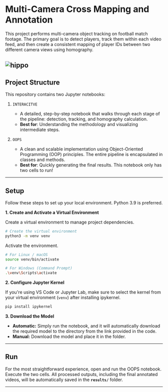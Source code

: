 
# Multi-Camera Cross Mapping and Annotation

This project performs multi-camera object tracking on football match footage. The primary goal is to detect players, track them within each video feed, and then create a consistent mapping of player IDs between two different camera views using homography.

![hippo](https://drive.google.com/file/d/1mHkfg7uMtfYaxyP3l5c6Or1MGDqXeMvk/view?usp=sharing)
-----

## Project Structure

This repository contains two  Jupyter notebooks:

1.  `INTERACITVE`

      * A detailed, step-by-step notebook that walks through each stage of the pipeline: detection, tracking, and homography calculation.
      * **Best for**: Understanding the methodology and visualizing intermediate steps.

2.  `OOPS`
      * A clean and scalable implementation using Object-Oriented Programming (OOP) principles. The entire pipeline is encapsulated in classes and methods.
      * **Best for**: Quickly generating the final results. This notebook only has two cells to run\!

-----

## Setup

Follow these steps to set up your local environment. Python 3.9 is preferred.

**1. Create and Activate a Virtual Environment**

Create a virtual environment to manage project dependencies.

```bash
# Create the virtual environment
python3 -m venv venv
```

Activate the environment.

```bash
# For Linux / macOS
source venv/bin/activate

# For Windows (Command Prompt)
.\venv\Scripts\activate
```

**2. Configure Jupyter Kernel**

If you're using VS Code or Jupyter Lab, make sure to select the kernel from your virtual environment (`venv`) after installing ipykernel. 

```bash
pip install ipykernel
```

**3. Download the Model**

  * **Automatic:** Simply run the notebook, and it will automatically download the required model to the directory from the link provided in the code.
  * **Manual:** Download the model and place it in the folder.

-----

## Run

  For the most straightforward experience, open and run the OOPS notebook.
  Execute the two cells.
  All processed outputs, including the final annotated videos, will be automatically saved in the **`results/`** folder.

-----
